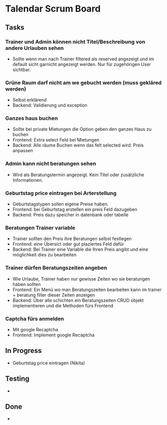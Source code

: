 # Talendar Scrum Board

## Tasks

### Trainer und Admin können nicht Titel/Beschreibung von andere Urlauben sehen
  - Sollte wenn man nach Trainer filtered als reserved angezeigt und im default sicht garnicht angezeigt werden. Nur für zugehörigen User       sichtbar.
  
  
### Grüne Raum darf nicht am we gebucht werden (muss gekläred werden)
  - Selbst erklärend
  - Backend: Validierung und exception
  
### Ganzes haus buchen
  - Sollte bei private Mietungen die Option geben den ganzes Haus zu buchen
  - Frontend: Extra select Feld bei Mietungen
  - Backend: Alle räume Buchen wenn das felt selected wird. Preis anpassen
  
### Admin kann nicht beratungen sehen
  - Wird als Beratungstermin angezeigt. Kein Titel oder zusätzliche Informationen.
  
### Geburtstag price eintragen bei Arterstellung
  - Geburtstagstypen sollen eigene Preise haben. 
  - Frontend: bei Geburtstag erstellen ein preis Feld dazugeben
  - Backend: Preis dazu speicher in datenbank oder tabelle
  
### Beratungen Trainer variable
  - Trainer sollten den Preis ihre Beratungen selbst festlegen
  - Frontend: eine Übersict oder gut plaziertes Feld dafür
  - Backend: Bei Trainer eine Variable die Ihren Preis angibt und eine möglichkeit dies zu bearbeiten
  
### Trainer dürfen Beratungszeiten angeben
  - Wie Urlaube, Trainer haben nur gewisse Zeiten wo sie beratungen haben sollten
  - Frontend: Ein Menü wo man Beratungszeiten bearbeiten kann im trainer + beratung filter dieser Zeiten anzeigen
  - Backend: Über alle schichten ein Beratungszeiten CRUD objekt implementieren und die Methoden fürs Frontend
  
### Captcha fürs anmelden
  - Mit google Recaptcha
  - Frontend: Implement google Recaptcha


## In Progress

- Geburtstag price eintragen (Nikita)

## Testing

-

## Done

-
